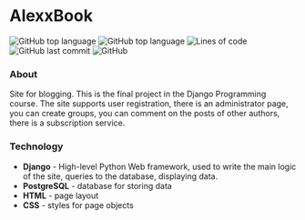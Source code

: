 # AlexxBook
![GitHub top language](https://img.shields.io/github/languages/top/AlexxSandbox/MySite)
![GitHub top language](https://img.shields.io/github/languages/top/AlexxSandbox/Sandbox_Python)
![Lines of code](https://img.shields.io/tokei/lines/github/AlexxSandbox/MySite)
![GitHub last commit](https://img.shields.io/github/last-commit/AlexxSandbox/MySite)
![GitHub](https://img.shields.io/github/license/AlexxSandbox/MiSite)

### About
Site for blogging. This is the final project in the Django Programming course. The site supports user registration, there is an administrator page, you can create groups, you can comment on the posts of other authors, there is a subscription service.

### Technology
- **Django** - High-level Python Web framework, used to write the main logic of the site, queries to the database, displaying data.
- **PostgreSQL** - database for storing data
- **HTML** - page layout
- **CSS** - styles for page objects
